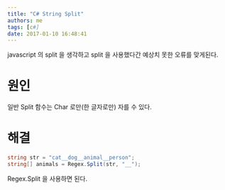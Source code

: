 ```yaml
---
title: "C# String Split"
authors: me
tags: [c#]
date: 2017-01-10 16:48:41
---
```


javascript 의 split 을 생각하고 split 을 사용했다간 예상치 못한 오류를 맞게된다.

# 원인

일반 Split 함수는 Char 로만(한 글자로만) 자를 수 있다.

# 해결

```cs
string str = "cat__dog__animal__person";
string[] animals = Regex.Split(str, "__");
```

Regex.Split 을 사용하면 된다.
